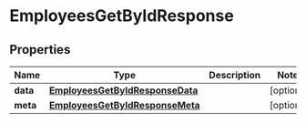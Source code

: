 

# EmployeesGetByIdResponse


## Properties

| Name | Type | Description | Notes |
|------------ | ------------- | ------------- | -------------|
|**data** | [**EmployeesGetByIdResponseData**](EmployeesGetByIdResponseData.md) |  |  [optional] |
|**meta** | [**EmployeesGetByIdResponseMeta**](EmployeesGetByIdResponseMeta.md) |  |  [optional] |



